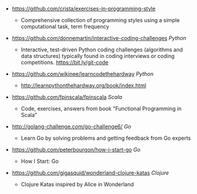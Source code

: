 - https://github.com/crista/exercises-in-programming-style
  - Comprehensive collection of programming styles using a simple computational task, term frequency
  
- https://github.com/donnemartin/interactive-coding-challenges *Python*
  - Interactive, test-driven Python coding challenges (algorithms and data structures) typically found in coding interviews or coding competitions. https://bit.ly/git-code

- https://github.com/wikinee/learncodethehardway *Python*
  - http://learnpythonthehardway.org/book/index.html 
  
- https://github.com/fpinscala/fpinscala *Scala*
  - Code, exercises, answers from book "Functional Programming in Scala" 

- http://golang-challenge.com/go-challenge6/ *Go*
  - Learn Go by solving problems and getting feedback from Go experts
  
- https://github.com/peterbourgon/how-i-start-go *Go*
  - How I Start: Go  
  
- https://github.com/gigasquid/wonderland-clojure-katas *Clojure*
  - Clojure Katas inspired by Alice in Wonderland 
